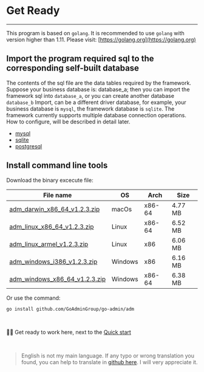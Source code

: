 # Get Ready
---

This program is based on ```golang```. It is recommended to use ```golang``` with version higher than 1.11. Please visit: [https://golang.org](https://golang.org)

## Import the program required sql to the corresponding self-built database

The contents of the sql file are the data tables required by the framework. Suppose your business database is: database_a; then you can import the framework sql into ```database_a```, or you can create another database ```database_b``` Import, can be a different driver database, for example, your business database is ```mysql```, the framework database is ```sqlite```. The framework currently supports multiple database connection operations. How to configure, will be described in detail later.

- [mysql](https://raw.githubusercontent.com/GoAdminGroup/go-admin/master/data/admin.sql)
- [sqlite](https://raw.githubusercontent.com/GoAdminGroup/go-admin/master/data/admin.db)
- [postgresql](https://raw.githubusercontent.com/GoAdminGroup/go-admin/master/data/admin.pgsql)

## Install command line tools

Download the binary excecute file: 

|  File name   | OS  | Arch  | Size  |
|  ----  | ----  | ----  |----  |
| [adm_darwin_x86_64_v1.2.3.zip](http://file.go-admin.cn/go_admin/cli/v1_2_3/adm_darwin_x86_64_v1.2.3.zip)  | macOs | x86-64 | 4.77 MB
| [adm_linux_x86_64_v1.2.3.zip](http://file.go-admin.cn/go_admin/cli/v1_2_3/adm_linux_x86_64_v1.2.3.zip)  | Linux | x86-64   | 6.52 MB
| [adm_linux_armel_v1.2.3.zip](http://file.go-admin.cn/go_admin/cli/v1_2_3/adm_linux_armel_v1.2.3.zip)  | Linux | x86   | 6.06 MB
| [adm_windows_i386_v1.2.3.zip](http://file.go-admin.cn/go_admin/cli/v1_2_3/adm_windows_i386_v1.2.3.zip)  | Windows | x86  |6.16 MB
| [adm_windows_x86_64_v1.2.3.zip](http://file.go-admin.cn/go_admin/cli/v1_2_3/adm_windows_x86_64_v1.2.3.zip)  | Windows | x86-64   |6.38 MB


Or use the command:

```
go install github.com/GoAdminGroup/go-admin/adm
```

<br>

🍺🍺 Get ready to work here, next to the [Quick start](quick_start)

<br>

> English is not my main language. If any typo or wrong translation you found, you can help to translate in [github here](https://github.com/GoAdminGroup/docs). I will very appreciate it.


